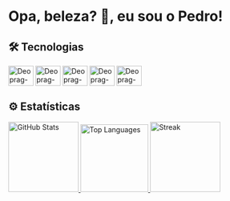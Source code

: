 # Opa, beleza? 🖖, eu sou o Pedro!


## 🛠️ Tecnologias

<div style="display" display="inline-block">
<img align="center" alt="Deoprag-HTML" width="50" height="40" src="https://cdn.jsdelivr.net/gh/devicons/devicon/icons/html5/html5-original.svg"/>
<img align="center" alt="Deoprag-CSS" width="50" height="40" src="https://cdn.jsdelivr.net/gh/devicons/devicon/icons/css3/css3-original.svg"/>
<img align="center" alt="Deoprag-JS" width="50" height="40" src="https://cdn.jsdelivr.net/gh/devicons/devicon/icons/javascript/javascript-original.svg"/>
<img align="center" alt="Deoprag-C" width="50" height="40" src="https://cdn.jsdelivr.net/gh/devicons/devicon/icons/c/c-original.svg"/>
<img align="center" alt="Deoprag-Java" width="50" height="40" src="https://cdn.jsdelivr.net/gh/devicons/devicon/icons/java/java-original.svg"/>
</div>

## ⚙️ Estatísticas
<div>
  <a href="https://github.com/Deoprag">
  <img height="140em" alt="GitHub Stats" src="https://github-readme-stats.vercel.app/api?username=Deoprag&show_icons=true&theme=midnight-purple">
  <img height="135em" alt="Top Languages" src="https://github-readme-stats.vercel.app/api/top-langs/?username=Deoprag&layout=compact&theme=midnight-purple">
  <img height="140em" alt="Streak" src="https://streak-stats.demolab.com?user=Deoprag&theme=midnight-purple&date_format=j%2Fn%5B%2FY%5D&ring=FF4DEF&fire=DD9A07&dates=EC69E5">
</div>
